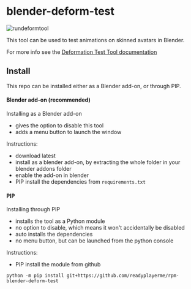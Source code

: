 # blender-deform-test
![rundeformtool](https://github.com/readyplayerme/blender-deform-test/assets/104501614/9cda11be-eccf-442a-9144-380e180017ce)

This tool can be used to test animations on skinned avatars in Blender.

For more info see the [Deformation Test Tool documentation](https://www.notion.so/wolf3d/Deformation-Test-Tool-6f27bf8f69724289932359a9261b58b1)

## Install
This repo can be installed either as a Blender add-on, or through PIP. 

#### Blender add-on (recommended)
Installing as a Blender add-on
- gives the option to disable this tool
- adds a menu button to launch the window

Instructions:
- download latest
- install as a blender add-on, by extracting the whole folder in your blender addons folder
- enable the add-on in blender
- PIP install the dependencies from `requirements.txt`

#### PIP
Installing through PIP
- installs the tool as a Python module
- no option to disable, which means it won't accidentally be disabled
- auto installs the dependencies
- no menu button, but can be launched from the python console

Instructions:
- PIP install the module from github
```
python -m pip install git+https://github.com/readyplayerme/rpm-blender-deform-test
